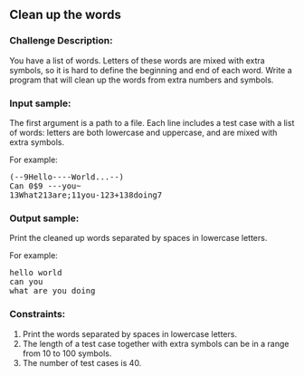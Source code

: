 <h2>Clean up the words</h2>

<h3>Challenge Description:</h3>

<p>
    You have a list of words. Letters of these words are mixed with extra symbols, so it is hard to define
    the beginning and end of each word. Write a program that will clean up the words from extra numbers and symbols.
</p>

<h3>Input sample:</h3>

<p>
    The first argument is a path to a file. Each line includes a test case with a list of words:
    letters are both lowercase and uppercase, and are mixed with extra symbols.
</p>

<p>
    For example:
</p>

<pre class="description-input-output">(--9Hello----World...--)
Can 0$9 ---you~
13What213are;11you-123+138doing7</pre>

<h3>Output sample:</h3>

<p>
    Print the cleaned up words separated by spaces in lowercase letters.
</p><p>
    For example:
</p>

<pre class="description-input-output">hello world
can you
what are you doing</pre>

<h3>Constraints:</h3>
<ol>
<li>Print the words separated by spaces in lowercase letters.</li>
<li>The length of a test case together with extra symbols can be in a range from 10 to 100 symbols.</li>
<li>The number of test cases is 40.</li>
</ol>
